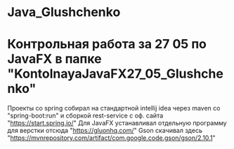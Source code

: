 # Java_Glushchenko

# Контрольная работа за 27 05 по JavaFX в папке "KontolnayaJavaFX27_05_Glushchenko"

Проекты со spring собирал на стандартной intellij idea через maven со "spring-boot:run" и сборкой rest-service с оф. сайта "https://start.spring.io/"
Для JavaFX устанавливал отдельную программу для верстки отсюда "https://gluonhq.com/"
Gson скачивал здесь "https://mvnrepository.com/artifact/com.google.code.gson/gson/2.10.1"
